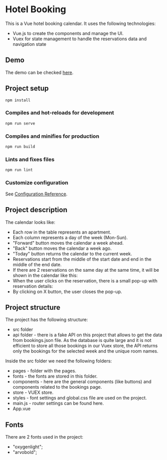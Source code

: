 # Hotel Booking

This is a Vue hotel booking calendar. It uses the following technologies:

- Vue.js to create the components and manage the UI.
- Vuex for state management to handle the reservations data and navigation state

## Demo

The demo can be checked [here](https://hotel-booking-vuex.netlify.app).

## Project setup

```
npm install
```

### Compiles and hot-reloads for development

```
npm run serve
```

### Compiles and minifies for production

```
npm run build
```

### Lints and fixes files

```
npm run lint
```

### Customize configuration

See [Configuration Reference](https://cli.vuejs.org/config/).

## Project description

The calendar looks like:

- Each row in the table represents an apartment.
- Each column represents a day of the week (Mon-Sun).
- &quot;Forward&quot; button moves the calendar a week ahead.
- &quot;Back&quot; button moves the calendar a week ago.
- &quot;Today&quot; button returns the calendar to the current week.
- Reservations start from the middle of the start date and end in the middle of the end date.
- If there are 2 reservations on the same day at the same time, it will be shown in the calendar like this:
- When the user clicks on the reservation, there is a small pop-up with reservation details:
- By clicking on X button, the user closes the pop-up.

## Project structure

The project has the following structure:

- src folder
- api folder - there is a fake API on this project that allows to get the data from bookings.json file. As the database is quite large and it is not efficient to store all those bookings in our Vuex store, the API returns only the bookings for the selected week and the unique room names.

Inside the src folder we need the following folders:

- pages - folder with the pages.
- fonts - the fonts are stored in this folder.
- components - here are the general components (like buttons) and components related to the bookings page.
- store - VUEX store.
- styles - font settings and global.css file are used on the project.
- main.js - router settings can be found here.
- App.vue

## Fonts

There are 2 fonts used in the project:

- "oxygenlight";
- "arvobold";
